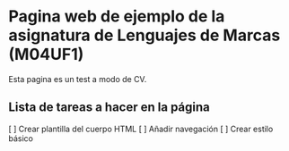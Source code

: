 # Pagina web de ejemplo de la asignatura de Lenguajes de Marcas (M04UF1)


Esta pagina es un test a modo de CV.

## Lista de tareas a hacer en la página

[ ] Crear plantilla del cuerpo HTML
[ ] Añadir navegación
[ ] Crear estilo básico
